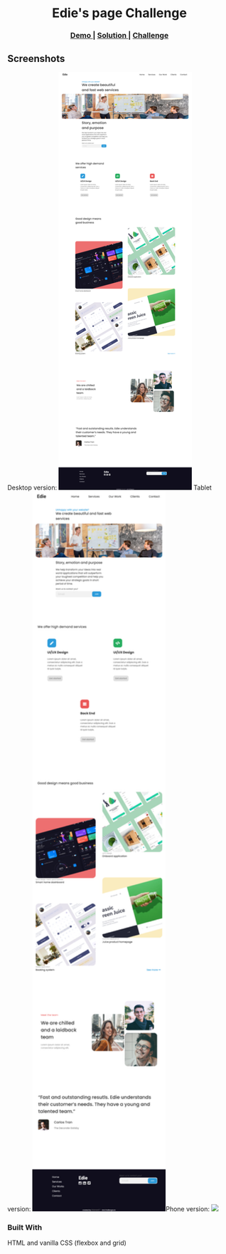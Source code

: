 <h1 align="center">Edie's page Challenge</h1>
<div align="center">
  <h3>
    <a href="https://hardcore-galileo-4c1ae9.netlify.app/">
      Demo
    </a>
    <span> | </span>
    <a href="https://github.com/Atanas97/edie-s-page">
      Solution
    </a>
    <span> | </span>
    <a href="https://devchallenges.io/challenges/xobQBuf8zWWmiYMIAZe0">
      Challenge
    </a>
  </h3>
</div>


## Screenshots


  Desktop version: <img src="./img/desktop.png" width="300"> Tablet version: <img src="./img/tablet.png" width="300">Phone version: <img src="./img/phone.png" width="300">
  
  
  
  

### Built With

<!-- This section should list any major frameworks that you built your project using. Here are a few examples.-->

HTML and vanilla CSS (flexbox and grid)

